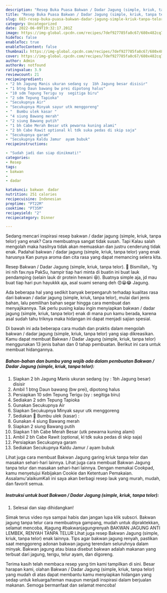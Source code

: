 ```yaml
---
description: "Resep Buka Puasa Bakwan / Dadar Jagung (simple, kriuk, tanpa telor) Anti Gagal"
title: "Resep Buka Puasa Bakwan / Dadar Jagung (simple, kriuk, tanpa telor) Anti Gagal"
slug: 683-resep-buka-puasa-bakwan-dadar-jagung-simple-kriuk-tanpa-telor-anti-gagal
category: Uncategorized
date: 2022-06-09T19:32:17.201Z
image: https://img-global.cpcdn.com/recipes/7def927785fa8c67/680x482cq70/bakwan-dadar-jagung-simple-kriuk-tanpa-telor-foto-resep-utama.jpg
hideToc: false
enableToc: true
enableTocContent: false
thumbnail: https://img-global.cpcdn.com/recipes/7def927785fa8c67/680x482cq70/bakwan-dadar-jagung-simple-kriuk-tanpa-telor-foto-resep-utama.jpg
cover: https://img-global.cpcdn.com/recipes/7def927785fa8c67/680x482cq70/bakwan-dadar-jagung-simple-kriuk-tanpa-telor-foto-resep-utama.jpg
author: Admin
authorAv: notfound
ratingvalue: 3.9
reviewcount: 21
recipeingredient:
- "2 bh Jagung Manis ukuran sedang sy  1bh Jagung besar disisir"
- "1 btng Daun bawang bw prei dipotong halus"
- "10 sdm Tepung Terigu sy  segitiga biru"
- "2 sdm Tepung Tapioka"
- "Secukupnya Air"
- "Secukupnya Minyak sayur utk menggoreng"
- "  Bumbu ulek kasar "
- "4 siung Bawang merah"
- "2 siung Bawang putih"
- "1 bh Cabe Merah Besar utk pewarna kuning alami"
- "2 bh Cabe Rawit optional kl tdk suka pedas di skip saja"
- "Secukupnya garam"
- "Secukupnya Kaldu Jamur  ayam bubuk"
recipeinstructions:

- "Sudah jadi dan siap dinikmati!"
categories:
- Resep
tags:
- bakwan
- 
- dadar

katakunci: bakwan  dadar 
nutrition: 251 calories
recipecuisine: Indonesian
preptime: "PT22M"
cooktime: "PT35M"
recipeyield: "2"
recipecategory: Dinner

---
```



Sedang mencari inspirasi resep bakwan / dadar jagung (simple, kriuk, tanpa telor) yang enak? Cara membuatnya sangat tidak susah. Tapi Kalau salah mengolah maka hasilnya tidak akan memuaskan dan justru cenderung tidak enak. Padahal bakwan / dadar jagung (simple, kriuk, tanpa telor) yang enak harusnya Kan punya aroma dan cita rasa yang dapat memancing selera kita.


Resep Bakwan / Dadar Jagung (simple, kriuk, tanpa telor). 🌸 Bismillah,. Yg ini nih fav.nya PakSu, hampir tiap hari minta di buatin ini buat lauk pendamping (selain lauk dr protein hewani 😆). Buatnya simple aja, jd mau buat tiap hari pun hayukkk aja, asal suami senang deh 😍😀😂 Jagung.

Ada beberapa hal yang sedikit banyak berpengaruh terhadap kualitas rasa dari bakwan / dadar jagung (simple, kriuk, tanpa telor), mulai dari jenis bahan, lalu pemilihan bahan segar hingga cara membuat dan menyajikannya. Tak perlu pusing kalau ingin menyiapkan bakwan / dadar jagung (simple, kriuk, tanpa telor) enak di mana pun kamu berada, karena asal sudah tahu triknya maka hidangan ini dapat menjadi sajian spesial.


Di bawah ini ada beberapa cara mudah dan praktis dalam mengolah bakwan / dadar jagung (simple, kriuk, tanpa telor) yang siap dikreasikan. Kamu dapat membuat Bakwan / Dadar Jagung (simple, kriuk, tanpa telor) menggunakan 13 jenis bahan dan 0 tahap pembuatan. Berikut ini cara untuk membuat hidangannya.

<!--inarticleads1-->

##### Bahan-bahan dan bumbu yang wajib ada dalam pembuatan Bakwan / Dadar Jagung (simple, kriuk, tanpa telor):

1. Siapkan 2 bh Jagung Manis ukuran sedang (sy : 1bh Jagung besar) disisir
1. Ambil 1 btng Daun bawang (bw prei), dipotong halus
1. Persiapkan 10 sdm Tepung Terigu (sy : segitiga biru)
1. Sediakan 2 sdm Tepung Tapioka
1. Gunakan Secukupnya Air
1. Siapkan Secukupnya Minyak sayur utk menggoreng
1. Sediakan  🌠 Bumbu ulek (kasar) :
1. Gunakan 4 siung Bawang merah
1. Siapkan 2 siung Bawang putih
1. Siapkan 1 bh Cabe Merah Besar (utk pewarna kuning alami)
1. Ambil 2 bh Cabe Rawit (optional, kl tdk suka pedas di skip saja)
1. Persiapkan Secukupnya garam
1. Sediakan Secukupnya Kaldu Jamur / ayam bubuk


Lihat juga cara membuat Bakwan Jagung garing kriuk tanpa telor dan masakan sehari-hari lainnya. Lihat juga cara membuat Bakwan Jagung tanpa telur dan masakan sehari-hari lainnya. Dengan memakai Cookpad, kamu menyetujui Kebijakan Cookie dan Ketentuan Pemakaian. Assalamu&#39;alaikumKali ini saya akan berbagi resep lauk yang murah, mudah, dan favorit semua. 

<!--inarticleads2-->

##### Instruksi untuk buat Bakwan / Dadar Jagung (simple, kriuk, tanpa telor):


1. Selesai dan siap dihidangkan!

Simak terus video nya sampai habis dan jangan lupa klik subscri. Bakwan jagung tanpa telur cara membuatnya gampang, mudah untuk dipraktekkan, selamat mencoba, #jagung #bakwanjagungrenyah BAKWAN JAGUNG ANTI LEMBEK, RENYAH TANPA TELUR Lihat juga resep Bakwan Jagung (simple, kriuk, tanpa telor) enak lainnya. Tips agar bakwan jagung renyah, pastikan saat menggoreng adonan bakwan jagung terendam seluruhnya dalam minyak. Bakwan jagung atau biasa disebut bakwan adalah makanan yang terbuat dari jagung, terigu, telur ayam, dan digoreng. 

Terima kasih telah membaca resep yang tim kami tampilkan di sini. Besar harapan kami, olahan Bakwan / Dadar Jagung (simple, kriuk, tanpa telor) yang mudah di atas dapat membantu kamu menyiapkan hidangan yang sedap untuk keluarga/teman maupun menjadi inspirasi dalam berjualan makanan. Semoga bermanfaat dan selamat mencoba!
